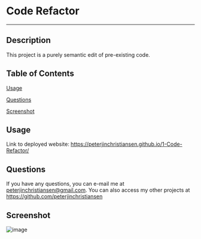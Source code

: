 # Code Refactor

---
  
## Description
  
This project is a purely semantic edit of pre-existing code.
  
## Table of Contents

[Usage](#usage)
  
[Questions](#questions)

[Screenshot](#screenshot)

## Usage

Link to deployed website: https://peterjinchristiansen.github.io/1-Code-Refactor/
  
## Questions
  
If you have any questions, you can e-mail me at peterjinchristiansen@gmail.com.
You can also access my other projects at https://github.com/peterjinchristiansen

## Screenshot

![image](https://user-images.githubusercontent.com/82626937/135529409-da96cf92-cd7c-4491-9aa7-92669a2e42d2.png)
